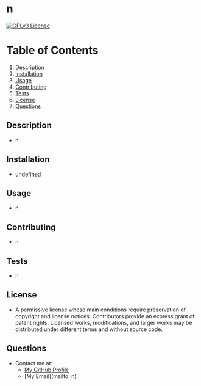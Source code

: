 # n
  [![GPLv3 License](https://img.shields.io/badge/License-GPL%20v3-yellow.svg)](https://opensource.org/licenses/)
  # Table of Contents
1. [Description](#description)
2. [Installation](#installation)
3. [Usage](#usage)
4. [Contributing](#contributing)
5. [Tests](#tests)
6. [License](#license)
7. [Questions](#questions)
## Description
* n
## Installation
* undefined
## Usage
* n
## Contributing
* n
## Tests
* n
## License
* A permissive license whose main conditions require preservation of copyright and license notices. Contributors provide an express grant of patent rights. Licensed works, modifications, and larger works may be distributed under different terms and without source code.
## Questions
* Contact me at:
  * [My GitHub Profile](https://github.com/n)
  * [My Email](mailto: n)
